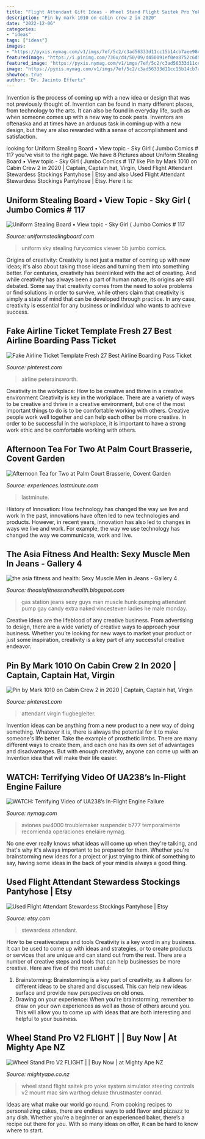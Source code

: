 ```yaml
---
title: "Flight Attendant Gift Ideas - Wheel Stand Flight Saitek Pro Yoke System Simulator Steering Controls V2 Mount Mac Sim Warthog Deluxe Thrustmaster Conrad"
description: "Pin by mark 1010 on cabin crew 2 in 2020"
date: "2022-12-06"
categories:
- "ideas"
tags: ["ideas"]
images:
- "https://pyxis.nymag.com/v1/imgs/7ef/5c2/c3ad56333d11cc15b14cb7aee98e4c543b-ua328-engine-fire-screencap.1x.rsocial.w1200.jpg"
featuredImage: "https://i.pinimg.com/736x/d4/50/09/d450091ef0ea8752c6d59620bff1ad65.jpg"
featured_image: "https://pyxis.nymag.com/v1/imgs/7ef/5c2/c3ad56333d11cc15b14cb7aee98e4c543b-ua328-engine-fire-screencap.1x.rsocial.w1200.jpg"
image: "https://pyxis.nymag.com/v1/imgs/7ef/5c2/c3ad56333d11cc15b14cb7aee98e4c543b-ua328-engine-fire-screencap.1x.rsocial.w1200.jpg"
ShowToc: true
author: "Dr. Jacinto Effertz"
---
```



Invention is the process of coming up with a new idea or design that was not previously thought of. Invention can be found in many different places, from technology to the arts. It can also be found in everyday life, such as when someone comes up with a new way to cook pasta. Inventors are oftenaska and at times have an arduous task in coming up with a new design, but they are also rewarded with a sense of accomplishment and satisfaction.

	

		
looking for Uniform Stealing Board • View topic - Sky Girl ( Jumbo Comics # 117 you've visit to the right page. We have 8 Pictures about Uniform Stealing Board • View topic - Sky Girl ( Jumbo Comics # 117 like Pin by Mark 1010 on Cabin Crew 2 in 2020 | Captain, Captain hat, Virgin, Used Flight Attendant Stewardess Stockings Pantyhose | Etsy and also Used Flight Attendant Stewardess Stockings Pantyhose | Etsy. Here it is:
		
    
## Uniform Stealing Board • View Topic - Sky Girl ( Jumbo Comics # 117

<img loading=lazy src="http://images.furycomics.com/viewer/5b/5b4065c854758821469edef288f03084/31.jpg" onerror="this.onerror=null;this.src='https://tse1.mm.bing.net/th?id=OIP.z8lZVM5Tq_c-no4-4jtlpwHaLA&amp;pid=15.1';" alt="Uniform Stealing Board • View topic - Sky Girl ( Jumbo Comics # 117">

_Source: uniformstealingboard.com_

>uniform sky stealing furycomics viewer 5b jumbo comics. 

	

Origins of creativity:
Creativity is not just a matter of coming up with new ideas; it's also about taking those ideas and turning them into something better. For centuries, creativity has beenlinked with the act of creating. And while creativity has always been a part of human nature, its origins are still debated. Some say that creativity comes from the need to solve problems or find solutions in order to survive, while others claim that creativity is simply a state of mind that can be developed through practice. In any case, creativity is essential for any business or individual who wants to achieve success.

    
## Fake Airline Ticket Template Fresh 27 Best Airline Boarding Pass Ticket

<img loading=lazy src="https://i.pinimg.com/736x/25/15/f9/2515f99655c357a4f289f45cbb668811.jpg" onerror="this.onerror=null;this.src='https://tse3.mm.bing.net/th?id=OIP.naobMtGfqG5jIH2dFJdw_AHaDu&amp;pid=15.1';" alt="Fake Airline Ticket Template Fresh 27 Best Airline Boarding Pass Ticket">

_Source: pinterest.com_

>airline peterainsworth. 

	

Creativity in the workplace: How to be creative and thrive in a creative environment
Creativity is key in the workplace. There are a variety of ways to be creative and thrive in a creative environment, but one of the most important things to do is to be comfortable working with others. Creative people work well together and can help each other be more creative. In order to be successful in the workplace, it is important to have a strong work ethic and be comfortable working with others.

    
## Afternoon Tea For Two At Palm Court Brasserie, Covent Garden

<img loading=lazy src="https://experiences.lastminute.com/content/img/product/large/prosecco-afternoon-tea-for-27145029.jpg" onerror="this.onerror=null;this.src='https://tse4.mm.bing.net/th?id=OIP.SOHNQ-ohERNSM3SDpzo1nQHaE8&amp;pid=15.1';" alt="Afternoon Tea for Two at Palm Court Brasserie, Covent Garden">

_Source: experiences.lastminute.com_

>lastminute. 

	

History of Innovation: How technology has changed the way we live and work
In the past, innovations have often led to new technologies and products. However, in recent years, innovation has also led to changes in ways we live and work. For example, the way we use technology has changed the way we communicate, work and live.

    
## The Asia Fitness And Health: Sexy Muscle Men In Jeans - Gallery 4

<img loading=lazy src="http://lh5.ggpht.com/_-nWdh2UiV6c/SzozvGl2myI/AAAAAAAAt4M/hDAn7OyBbic/Sexy-Muscle-Men-in-Jeans-Gallery-4-001.jpg" onerror="this.onerror=null;this.src='https://tse3.mm.bing.net/th?id=OIP.V1pO9q1MZfstBfTOeinb9AAAAA&amp;pid=15.1';" alt="the asia fitness and health: Sexy Muscle Men in Jeans - Gallery 4">

_Source: theasiafitnessandhealth.blogspot.com_

>gas station jeans sexy guys man muscle hunk pumping attendant pump gay candy extra naked vincesteven ladies he male monday. 

	

Creative ideas are the lifeblood of any creative business. From advertising to design, there are a wide variety of creative ways to approach your business. Whether you’re looking for new ways to market your product or just some inspiration, creativity is a key part of any successful creative endeavor.

    
## Pin By Mark 1010 On Cabin Crew 2 In 2020 | Captain, Captain Hat, Virgin

<img loading=lazy src="https://i.pinimg.com/736x/d4/50/09/d450091ef0ea8752c6d59620bff1ad65.jpg" onerror="this.onerror=null;this.src='https://tse3.mm.bing.net/th?id=OIP.24QSIcOpnZS9zU9vI4hidgHaJQ&amp;pid=15.1';" alt="Pin by Mark 1010 on Cabin Crew 2 in 2020 | Captain, Captain hat, Virgin">

_Source: pinterest.com_

>attendant virgin flugbegleiter. 

	

Invention ideas can be anything from a new product to a new way of doing something. Whatever it is, there is always the potential for it to make someone's life better. Take the example of prosthetic limbs. There are many different ways to create them, and each one has its own set of advantages and disadvantages. But with enough creativity, anyone can come up with an Invention idea that will make their life easier.

    
## WATCH: Terrifying Video Of UA238’s In-Flight Engine Failure

<img loading=lazy src="https://pyxis.nymag.com/v1/imgs/7ef/5c2/c3ad56333d11cc15b14cb7aee98e4c543b-ua328-engine-fire-screencap.1x.rsocial.w1200.jpg" onerror="this.onerror=null;this.src='https://tse4.mm.bing.net/th?id=OIP.Bu1CwM2M7ILBAOvyKIiSygHaD4&amp;pid=15.1';" alt="WATCH: Terrifying Video of UA238’s In-Flight Engine Failure">

_Source: nymag.com_

>aviones pw4000 troublemaker suspender b777 temporalmente recomienda operaciones enelaire nymag. 

	

No one ever really knows what ideas will come up when they're talking, and that's why it's always important to be prepared for them. Whether you're brainstorming new ideas for a project or just trying to think of something to say, having some ideas in the back of your mind is always a good thing.

    
## Used Flight Attendant Stewardess Stockings Pantyhose | Etsy

<img loading=lazy src="https://i.etsystatic.com/28723701/r/il/b94072/3025316859/il_fullxfull.3025316859_7qal.jpg" onerror="this.onerror=null;this.src='https://tse3.mm.bing.net/th?id=OIP.KdwEBSNQCWjhFpQbdwzGXAHaJ4&amp;pid=15.1';" alt="Used Flight Attendant Stewardess Stockings Pantyhose | Etsy">

_Source: etsy.com_

>stewardess attendant. 

	

How to be creative:steps and tools
Creativity is a key word in any business. It can be used to come up with ideas and strategies, or to create products or services that are unique and can stand out from the rest.
There are a number of creative steps and tools that can help businesses be more creative. Here are five of the most useful: 
1. Brainstorming: Brainstorming is a key part of creativity, as it allows for different ideas to be shared and discussed. This can help new ideas surface and provide new perspectives on old ones. 
2. Drawing on your experience: When you're brainstorming, remember to draw on your own experiences as well as those of others around you. This will allow you to come up with ideas that are both interesting and helpful to your business. 

    
## Wheel Stand Pro V2 FLIGHT | | Buy Now | At Mighty Ape NZ

<img loading=lazy src="https://d3fa68hw0m2vcc.cloudfront.net/777/143170224.jpeg" onerror="this.onerror=null;this.src='https://tse4.mm.bing.net/th?id=OIP.WzPNmtdGhlIIpYnUqdaaRwHaIT&amp;pid=15.1';" alt="Wheel Stand Pro V2 FLIGHT | | Buy Now | at Mighty Ape NZ">

_Source: mightyape.co.nz_

>wheel stand flight saitek pro yoke system simulator steering controls v2 mount mac sim warthog deluxe thrustmaster conrad. 

	

Ideas are what make our world go round. From cooking recipes to personalizing cakes, there are endless ways to add flavor and pizzazz to any dish. Whether you’re a beginner or an experienced baker, there’s a recipe out there for you. With so many ideas on offer, it can be hard to know where to start.

